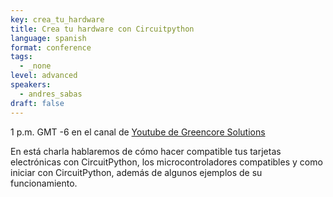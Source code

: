 ```yaml
---
key: crea_tu_hardware
title: Crea tu hardware con Circuitpython
language: spanish
format: conference
tags:
  - _none
level: advanced
speakers:
  - andres_sabas
draft: false
---
```


1 p.m. GMT -6 en el canal de [Youtube de Greencore Solutions](https://www.youtube.com/channel/UCeZ-Wk1LyK2lnm5x4BCbyGA)

En está charla hablaremos de cómo hacer compatible tus tarjetas electrónicas con CircuitPython, los microcontroladores compatibles y como iniciar con CircuitPython, además de algunos ejemplos de su funcionamiento.
